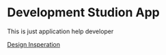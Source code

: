 # Development Studion App

This is just application help developer

[Design Insperation](https://flowbite-admin-dashboard.vercel.app/)
